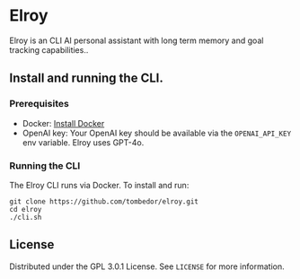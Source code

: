 # Elroy

Elroy is an CLI AI personal assistant with long term memory and goal tracking capabilities..

## Install and running the CLI.

### Prerequisites

- Docker: [Install Docker](https://docs.docker.com/get-docker/)
- OpenAI key: Your OpenAI key should be available via the `OPENAI_API_KEY` env variable. Elroy uses GPT-4o.

### Running the CLI

The Elroy CLI runs via Docker. To install and run:

```
git clone https://github.com/tombedor/elroy.git
cd elroy
./cli.sh
```

## License

Distributed under the GPL 3.0.1 License. See `LICENSE` for more information.
